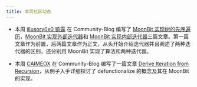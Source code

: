 ```yaml
---
title: 本周社区动态
---
```


- 本周 [illusory0x0 猗露](https://github.com/illusory0x0) 在 Community-Blog 编写了 [MoonBit 实现树的先序遍历](/blog/iterator/preorder-traversal)，[MoonBit 实现外部迭代器](/blog/iterator/external)和 [MoonBit 实现内部迭代器](blog/iterator/internal)三篇文章。第一篇文章作为前置，后两篇文章作为正文，从头开始介绍迭代器并且阐述了两种迭代器的区别，还分别用 MoonBit 实现了算法和两种迭代器。

- 本周 [CAIMEOX](https://github.com/CAIMEOX) 在 Community-Blog 编写了一篇文章 [Derive Iteration from Recursion](/blog/defunctionalize/index)，从例子入手详细探讨了 defunctionalize 的概念及其在 MoonBit 的实现。
